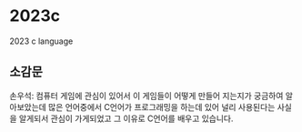 # 2023c
2023 c language

## 소감문
손우석: 컴퓨터 게임에 관심이 있어서 이 게임들이 어떻게 만들어 지는지가 궁금하여 알아보았는데 많은 언어중에서 C언어가 프로그래밍을 하는데 있어 널리 사용된다는 사실을 알게되서 관심이 가게되었고 그 이유로 C언어를 배우고 있습니다.
